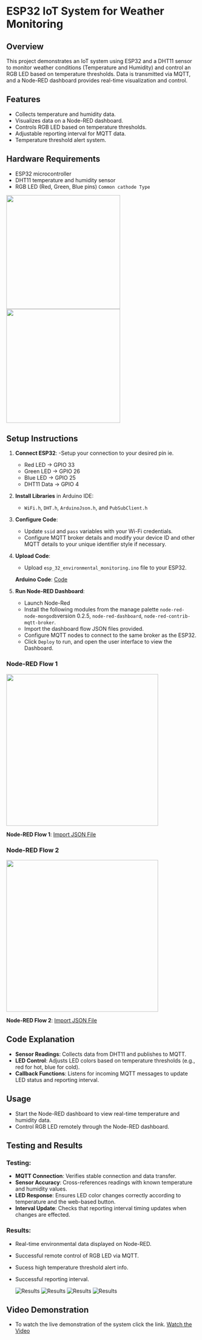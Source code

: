 # ESP32 IoT System for Weather Monitoring

## Overview
This project demonstrates an IoT system using ESP32 and a DHT11 sensor to monitor weather conditions (Temperature and Humidity) and control an RGB LED based on temperature thresholds. Data is transmitted via MQTT, and a Node-RED dashboard provides real-time visualization and control.

## Features
- Collects temperature and humidity data.
- Visualizes data on a Node-RED dashboard.
- Controls RGB LED based on temperature thresholds.
- Adjustable reporting interval for MQTT data.
- Temperature threshold alert system.

## Hardware Requirements
- ESP32 microcontroller
- DHT11 temperature and humidity sensor
- RGB LED (Red, Green, Blue pins) `Common cathode Type`
<img src="images/hardware-setup.jpg" width="300" />
<img src="images/hardware-schematics.png" width="300" />


## Setup Instructions
1. **Connect ESP32**:
   -Setup your connection to your desired pin ie.
   - Red LED -> GPIO 33
   - Green LED -> GPIO 26
   - Blue LED -> GPIO 25
   - DHT11 Data -> GPIO 4

3. **Install Libraries** in Arduino IDE:
   - `WiFi.h`, `DHT.h`, `ArduinoJson.h`, and `PubSubClient.h`

4. **Configure Code**:
   - Update `ssid` and `pass` variables with your Wi-Fi credentials.
   - Configure MQTT broker details and modify your device ID and other MQTT details to your unique identifier style if necessary.

5. **Upload Code**:
   - Upload `esp_32_environmental_monitoring.ino` file to your ESP32.
   
   **Arduino Code**: [Code](src/esp32_weather_monitoring_code/esp32_weather_monitoring_code.ino)

6. **Run Node-RED Dashboard**:
   - Launch Node-Red
   - Install the following modules from the manage palette `node-red-node-mongodb`version 0.2.5, `node-red-dashboard`, `node-red-contrib-mqtt-broker`.
   - Import the dashboard flow JSON files provided.
   - Configure MQTT nodes to connect to the same broker as the ESP32.
   - Click `Deploy` to run, and open the user interface to view the Dashboard.
  ### Node-RED Flow 1
  <img src="images/node_red_flow_1.PNG" width="400" />
  
  **Node-RED Flow 1**: [Import JSON File](dashboard/all_flow.json)
  
  ### Node-RED Flow 2
  <img src="images/node_red_flow_2.PNG" width="400" />
  
  **Node-RED Flow 2**: [Import JSON File](dashboard/led_flow.json)

## Code Explanation
- **Sensor Readings**: Collects data from DHT11 and publishes to MQTT.
- **LED Control**: Adjusts LED colors based on temperature thresholds (e.g., red for hot, blue for cold).
- **Callback Functions**: Listens for incoming MQTT messages to update LED status and reporting interval.

## Usage
- Start the Node-RED dashboard to view real-time temperature and humidity data.
- Control RGB LED remotely through the Node-RED dashboard.

## Testing and Results
### Testing:
- **MQTT Connection**: Verifies stable connection and data transfer.
- **Sensor Accuracy**: Cross-references readings with known temperature and humidity values.
- **LED Response**: Ensures LED color changes correctly according to temperature and the web-based button.
- **Interval Update**: Checks that reporting interval timing updates when changes are effected.

### Results:
- Real-time environmental data displayed on Node-RED.
- Successful remote control of RGB LED via MQTT.
- Sucess high temperature threshold alert info.
- Successful reporting interval.
  
  ![Results](images/environmental_monitoring_dashboard.PNG)
  ![Results](images/high_threshold_indicator.PNG)
  ![Results](images/led_control.PNG)
  ![Results](images/reporting_interval.PNG)
  


## Video Demonstration
- To watch the live demonstration of the system click the link.
[Watch the Video](https://heriotwatt-my.sharepoint.com/:v:/g/personal/dao2000_hw_ac_uk/EQsBSx4xS4FNu2JvZF7e7IABBts5R9t7jGJgGIy6Y1GP9Q?nav=eyJyZWZlcnJhbEluZm8iOnsicmVmZXJyYWxBcHAiOiJPbmVEcml2ZUZvckJ1c2luZXNzIiwicmVmZXJyYWxBcHBQbGF0Zm9ybSI6IldlYiIsInJlZmVycmFsTW9kZSI6InZpZXciLCJyZWZlcnJhbFZpZXciOiJNeUZpbGVzTGlua0NvcHkifX0&e=KBFObM)


  
